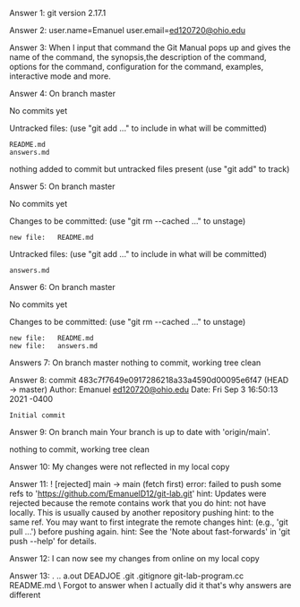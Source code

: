  Answer 1: 
 git version 2.17.1 

 Answer 2: 
 user.name=Emanuel
 user.email=ed120720@ohio.edu


 Answer 3:
  When I input that command the Git Manual pops up and gives the name of the 
 command, the synopsis,the description of the command, options for the command, 
 configuration for the command, examples, interactive mode and more.


 Answer 4:
  On branch master

 No commits yet

Untracked files:
  (use "git add <file>..." to include in what will be committed)

	README.md
	answers.md

nothing added to commit but untracked files present (use "git add" to track)


Answer 5: 
On branch master

No commits yet

Changes to be committed:
  (use "git rm --cached <file>..." to unstage)

	new file:   README.md

Untracked files:
  (use "git add <file>..." to include in what will be committed)

	answers.md


Answer 6: 
On branch master

No commits yet

Changes to be committed:
  (use "git rm --cached <file>..." to unstage)

	new file:   README.md
	new file:   answers.md

Answers 7: 
On branch master
nothing to commit, working tree clean

Answer 8: 
commit 483c7f7649e0917286218a33a4590d00095e6f47 (HEAD -> master)
Author: Emanuel <ed120720@ohio.edu>
Date:   Fri Sep 3 16:50:13 2021 -0400

    Initial commit

Answer 9: 
On branch main
Your branch is up to date with 'origin/main'.

nothing to commit, working tree clean


Answer 10: 
My changes were not reflected in my local copy

Answer 11: 
! [rejected]        main -> main (fetch first)
error: failed to push some refs to 'https://github.com/EmanuelD12/git-lab.git'
hint: Updates were rejected because the remote contains work that you do
hint: not have locally. This is usually caused by another repository pushing
hint: to the same ref. You may want to first integrate the remote changes
hint: (e.g., 'git pull ...') before pushing again.
hint: See the 'Note about fast-forwards' in 'git push --help' for details.


Answer 12: 
I can now see my changes from online on my local copy

Answer 13:
.  ..  a.out  DEADJOE  .git  .gitignore  git-lab-program.cc  README.md
\\ Forgot to answer when I actually did it that's why answers are different

